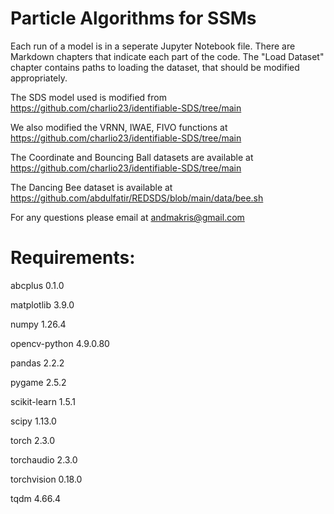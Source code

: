 # Particle Algorithms for SSMs

Each run of a model is in a seperate Jupyter Notebook file.
There are Markdown chapters that indicate each part of the code.
The "Load Dataset" chapter contains paths to loading the dataset,
that should be modified appropriately.

The SDS model used is modified from https://github.com/charlio23/identifiable-SDS/tree/main

We also modified the VRNN, IWAE, FIVO functions at https://github.com/charlio23/identifiable-SDS/tree/main

The Coordinate and Bouncing Ball datasets are available at https://github.com/charlio23/identifiable-SDS/tree/main

The Dancing Bee dataset is available at https://github.com/abdulfatir/REDSDS/blob/main/data/bee.sh

For any questions please email at andmakris@gmail.com

# Requirements:
abcplus                  0.1.0

matplotlib               3.9.0

numpy                    1.26.4

opencv-python            4.9.0.80

pandas                   2.2.2

pygame                   2.5.2

scikit-learn             1.5.1

scipy                    1.13.0

torch                    2.3.0

torchaudio               2.3.0

torchvision              0.18.0

tqdm                     4.66.4

